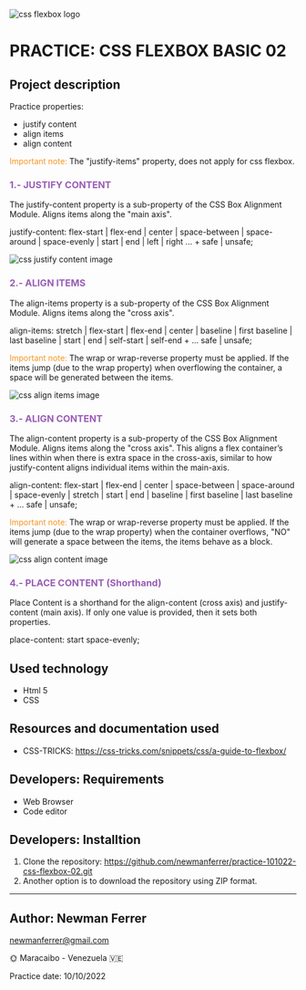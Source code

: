 ![css flexbox logo](./assets/images/css-flexbox-01.jpg)

# PRACTICE: CSS FLEXBOX BASIC 02

## Project description

Practice properties:

- justify content
- align items
- align content

<span style="color: #f7941f">Important note:</span> The "justify-items" property, does not apply for css flexbox.

### <span style="color: #995db5">1.- JUSTIFY CONTENT</span>

The justify-content property is a sub-property of the CSS Box Alignment Module. Aligns items along the "main axis".

justify-content: flex-start | flex-end | center | space-between | space-around | space-evenly | start | end | left | right ... + safe | unsafe;

![css justify content image](./assets/images/justify-content-01.svg)

### <span style="color: #995db5">2.- ALIGN ITEMS</span>

The align-items property is a sub-property of the CSS Box Alignment Module. Aligns items along the "cross axis".

align-items: stretch | flex-start | flex-end | center | baseline | first baseline | last baseline | start | end | self-start | self-end + ... safe | unsafe;

<span style="color: #f7941f">Important note:</span> The wrap or wrap-reverse property must be applied. If the items jump (due to the wrap property) when overflowing the container, a space will be generated between the items.

![css align items image](./assets/images/align-items-01.svg)

### <span style="color: #995db5">3.- ALIGN CONTENT</span>

The align-content property is a sub-property of the CSS Box Alignment Module. Aligns items along the "cross axis". This aligns a flex container’s lines within when there is extra space in the cross-axis, similar to how justify-content aligns individual items within the main-axis.

align-content: flex-start | flex-end | center | space-between | space-around | space-evenly | stretch | start | end | baseline | first baseline | last baseline + ... safe | unsafe;

<span style="color: #f7941f">Important note:</span> The wrap or wrap-reverse property must be applied. If the items jump (due to the wrap property) when the container overflows, "NO" will generate a space between the items, the items behave as a block.

![css align content image](./assets/images/align-content-01.svg)

### <span style="color: #995db5">4.- PLACE CONTENT (Shorthand)</span>

Place Content is a shorthand for the align-content (cross axis) and justify-content (main axis). If only one value is provided, then it sets both properties.

place-content: start space-evenly;

## Used technology

- Html 5
- CSS

## Resources and documentation used

- CSS-TRICKS: https://css-tricks.com/snippets/css/a-guide-to-flexbox/

## Developers: Requirements

- Web Browser
- Code editor

## Developers: Installtion

1. Clone the repository: https://github.com/newmanferrer/practice-101022-css-flexbox-02.git
2. Another option is to download the repository using ZIP format.

---

## Author: Newman Ferrer

newmanferrer@gmail.com

:sun_with_face: Maracaibo - Venezuela :venezuela:

Practice date: 10/10/2022
